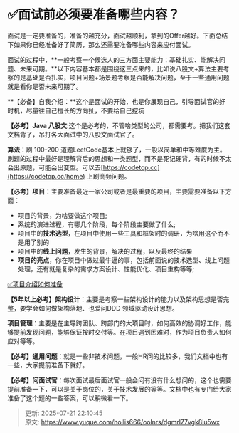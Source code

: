 # ✅面试前必须要准备哪些内容？

面试是一定要准备的，准备的越充分，面试越顺利，拿到的Offer越好。下面总结下如果你已经准备好了简历，那么还需要准备哪些内容来应付面试。



面试的过程中，**一般考察一个候选人的三方面主要能力：基础扎实、能解决问题、未来可期。**以下内容基本都是围绕这三点来的，比如说八股文+算法主要考察的是基础是否扎实，项目问题+场景题考察是否能解决问题，至于一些通用问题就是看你是否未来可期了。



**【必备】自我介绍：**这个是面试的开始，也是你展现自己，引导面试官的好时机，尽量往自己擅长的方向扯，不要给自己挖坑



**【必考】Java 八股文**:这个是必考的，不管啥类型的公司，都需要考。把我们这套文档背了，吊打各大面试中的八股文面试官了。

				

**算法**：刷 100-200 道题LeetCode基本上就够了，一般以简单和中等难度为主。刷题的过程中最好是理解背后的思想和一类题型，而不是死记硬背，有的时候不太会出原题，可能会出变型。可以去[https://codetop.cc](https://codetop.cc/home) 上刷高频问题。

					

**【必考】项目**：主要准备最近一家公司或者是最重要的项目，主要需要准备以下方面：				  				

+ 项目的背景，为啥要做这个项目;  						
+ 系统的演进过程，有哪几个阶段，每个阶段主要做了什么;  						
+ 项目中的**技术选型**，在项目中使用一些工具和框架时的调研，为啥用这个而不是用了别的
+ 项目中的**线上问题**，发生的背景，解决的过程，以及最终的结果
+ **项目的亮点**，你在项目中做过最牛逼的事，包括前面说的技术选型、线上问题处理，还有就是复杂的需求方案设计、性能优化、项目重构等等; 



[✅项目介绍如何准备](https://www.yuque.com/hollis666/oolnrs/qes6cfyam17ka1d4)



**【5年以上必考】架构设计**：主要是考察一些架构设计的能力以及架构思想是否完整，要学会如何做架构落地、也爱问DDD 领域驱动设计思想。

				

**项目管理**：主要是在主导跨团队、跨部门的大项目时，如何高效的协调好工作，能够提前发现问题，能够保证按时交付等。在项目遇到困难时，作为项目负责人如何应对等等。 



**【必考】通用问题**：就是一些非技术问题，一般HR问的比较多，我们文档中也有一些，大家提前准备下就好。

	

**【必考】问面试官**：每次面试最后面试官一般会问有没有什么想问的，这个也需要提前准备一下，可以是关于岗位的，关于技术发展的等等。文档中也有专门给大家准备了这个题的一些答案，可以稍微看一下。

 	 



> 更新: 2025-07-21 22:10:45  
> 原文: <https://www.yuque.com/hollis666/oolnrs/dgmrl77vgk8lu5wx>